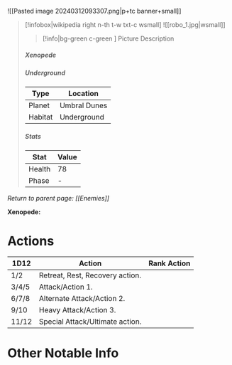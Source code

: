 ![[Pasted image 20240312093307.png|p+tc banner+small]]
> [!infobox|wikipedia right n-th t-w txt-c wsmall]
> ![[robo_1.jpg|wsmall]]
>> [!info|bg-green c-green ] Picture Description
>##### Xenopede
> ##### Underground
> | Type | Location |
> | ---- | ---- |
> | Planet | Umbral Dunes |
> | Habitat |Underground |
> ##### *Stats*
> | Stat | Value |
> | ---- | ---- |
> | Health | 78 |
> | Phase | - |

*Return to parent page: [[Enemies]]*

**Xenopede:** 
# Actions

| 1D12  | Action                          | Rank Action |
| ----- | ------------------------------- | ----------- |
| 1/2   | Retreat, Rest, Recovery action. |             |
| 3/4/5 | Attack/Action 1.                |             |
| 6/7/8 | Alternate Attack/Action 2.      |             |
| 9/10  | Heavy Attack/Action 3.          |             |
| 11/12 | Special Attack/Ultimate action. |             |
# Other Notable Info


